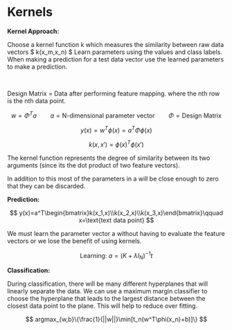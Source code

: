 # Kernels
**Kernel Approach:**

Choose a kernel function k which measures the similarity between raw data vectors $ k(x_m,x_n) $ Learn parameters using the values and class labels. When making a prediction for a test data vector use the learned parameters to make a prediction.

<br/>

Design Matrix = Data after performing feature mapping. where the nth row is the nth data point.

$$ w=\Phi^Ta\qquad a=\text{N-dimensional parameter vector}\qquad \Phi=\text{Design Matrix} $$

$$ y(x)=w^T\phi(x)=a^T\Phi\phi(x) $$

$$ k(x,x')=\phi(x)^T\phi(x') $$

The kernel function represents the degree of similarity between its two arguments (since its the dot product of two feature vectors).

In addition to this most of the parameters in a will be close enough to zero that they can be discarded.

**Prediction:**

$$ y(x)=a^T\begin{bmatrix}k(x_1,x)\\k(x_2,x)\\k(x_3,x)\end{bmatrix}\qquad x=\text{text data point} $$

We must learn the parameter vector a without having to evaluate the feature vectors or we lose the benefit of using kernels.

$$ \text{Learning: }a=(K+\lambda I_N)^{-1}t $$

**Classification:**

During classification, there will be many different hyperplanes that will linearly separate the data. We can use a maximum margin classifier to choose the hyperplane that leads to the largest distance between the closest data point to the plane. This will help to reduce over fitting.

$$ argmax_{w,b}\{\frac{1}{||w||}\min[t_n(w^T\phi(x_n)+b)]\} $$

<br/>

